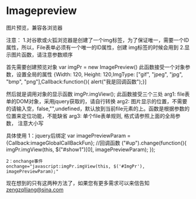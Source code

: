 Imagepreview
============

图片预览，兼容各浏览器

注意：
	1.对谷歌或火狐浏览器是创建了一个img标签，为了保证唯一，需要一个ID属性，所以，File表单必须有一个唯一的ID属性，创建
	img标签的时候会用到
	2.显示图片函数，请注意参数顺序

首先需要创建预览对象
	var imgPr = new ImagePreview()
	此函数接受一个对象参数，设置全局的属性
	{Width: 120, Height: 120,ImgType: ["gif", "jpeg", "jpg", "bmp", "png"],Callback:function(){ alert("我是回调函数");}]

然后就是调用对象的显示函数
	imgPr.imgView();
	此函数接受三个三处
	arg1: file表单的DOM对象，采用jquery获取的，请自行转换
	arg2: 图片显示的位置，不需要的请输入空，false,"",undefined，默认放到当前file元素的上。函数是根据参数的位置来定位功能，不能缺省
	arg3: 单个file表单规则, 格式请参照上面的全局参数， 注意大小写

具体使用
	1：jquery后绑定
	var imagePreviewParam = {Callback:imageGlobalCallBackFun};  //回调函数
	("#up").change(function(){
        imgPr.imgView(this, $("#show1")[0], imagePreviewParam);
    });

    2：onchange事件
    onchange="javascript:imgPr.imgView(this, $('#ImgPr'), imagePreviewParam);"

 现在想到的只有这两种方法了，如果您有更多需求可以来信告知 zengzqlliang@sina.com



